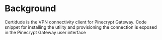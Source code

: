 # Background

Certidude is the VPN connectivity client for Pinecrypt Gateway.
Code snippet for installing the utility and provisioning the
connection is exposed in the Pinecrypt Gateway user interface

